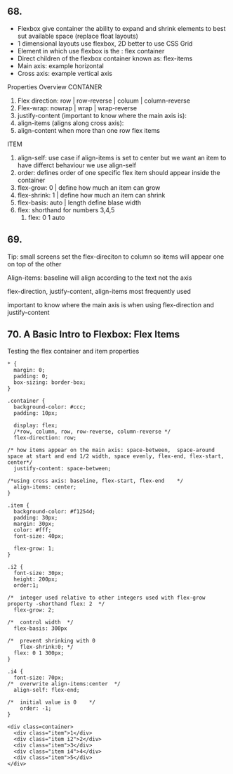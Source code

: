 ## 68.

- Flexbox give container the ability to expand and shrink elements to best sut available space (replace float layouts)
- 1 dimensional layouts use flexbox, 2D better to use CSS Grid
- Element in which use flexbox is the : flex container
- Direct children of the flexbox container known as: flex-items
- Main axis: example horizontal
- Cross axis: example vertical axis

Properties Overview
CONTANER

1. Flex direction: row | row-reverse | coluum | column-reverse
2. Flex-wrap: nowrap | wrap | wrap-reverse
3. justify-content (important to know where the main axis is):
4. align-items (aligns along cross axis):
5. align-content when more than one row flex items

ITEM

1. align-self: use case if align-items is set to center but we want an item to have differct behaviour we use align-self
2. order: defines order of one specific flex item should appear inside the container
3. flex-grow: 0 | <integer> define how much an item can grow
4. flex-shrink: 1 | <integer> define how much an item can shrink
5. flex-basis: auto | length define blase width
6. flex: shorthand for numbers 3,4,5
   1. flex: 0 1 auto

## 69.

Tip: small screens set the flex-direciton to column so items will appear one on top of the other

Align-items: baseline will align according to the text not the axis

flex-direction, justify-content, align-items most frequently used

important to know where the main axis is when using flex-direction and justify-content

## 70. A Basic Intro to Flexbox: Flex Items

Testing the flex container and item properties

```
* {
  margin: 0;
  padding: 0;
  box-sizing: border-box;
}

.container {
  background-color: #ccc;
  padding: 10px;

  display: flex;
  /*row, column, row, row-reverse, column-reverse */
  flex-direction: row;

/* how items appear on the main axis: space-between,  space-around space at start and end 1/2 width, space evenly, flex-end, flex-start, center*/
  justify-content: space-between;

/*using cross axis: baseline, flex-start, flex-end    */
  align-items: center;
}

.item {
  background-color: #f1254d;
  padding: 30px;
  margin: 30px;
  color: #fff;
  font-size: 40px;

  flex-grow: 1;
}

.i2 {
  font-size: 30px;
  height: 200px;
  order:1;

/*  integer used relative to other integers used with flex-grow property -shorthand flex: 2  */
  flex-grow: 2;

/*  control width  */
  flex-basis: 300px

/*  prevent shrinking with 0
    flex-shrink:0; */
  flex: 0 1 300px;
}

.i4 {
  font-size: 70px;
/*  overwrite align-items:center  */
  align-self: flex-end;

/*  initial value is 0    */
    order: -1;
}
```

```
<div class=container>
  <div class="item">1</div>
  <div class="item i2">2</div>
  <div class="item">3</div>
  <div class="item i4">4</div>
  <div class="item">5</div>
</div>
```
